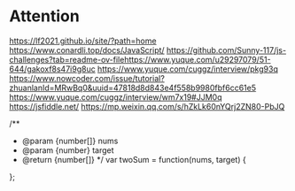 # Attention
https://lf2021.github.io/site/?path=home
https://www.conardli.top/docs/JavaScript/
https://github.com/Sunny-117/js-challenges?tab=readme-ov-filehttps://www.yuque.com/u29297079/51-644/gakoxf8s47i9g8uc
https://www.yuque.com/cuggz/interview/pkg93q
https://www.nowcoder.com/issue/tutorial?zhuanlanId=MRwBq0&uuid=47818d8d843e4f558b9980fbf6cc61e5
https://www.yuque.com/cuggz/interview/wm7x19#JJM0q
https://jsfiddle.net/
https://mp.weixin.qq.com/s/hZkLk60nYQrj2ZN80-PbJQ

/**
 * @param {number[]} nums
 * @param {number} target
 * @return {number[]}
 */
var twoSum = function(nums, target) {
    
};

